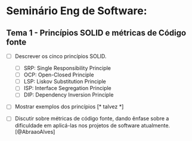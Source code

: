 # Seminário Eng de Software: 
## Tema 1 - Princípios SOLID e métricas de Código fonte

- [ ] Descrever os cinco princípios SOLID.
  - [ ] SRP: Single Responsibility Principle
  - [ ] OCP: Open-Closed Principle 
  - [ ] LSP: Liskov Substitution Principle
  - [ ] ISP: Interface Segregation Principle
  - [ ] DIP: Dependency Inversion Principle

- [ ] Mostrar exemplos dos princípios [* talvez *]

- [ ] Discutir sobre métricas de código fonte, dando ênfase sobre a dificuldade em aplicá-las nos projetos de software atualmente. [@AbraaoAlves]
